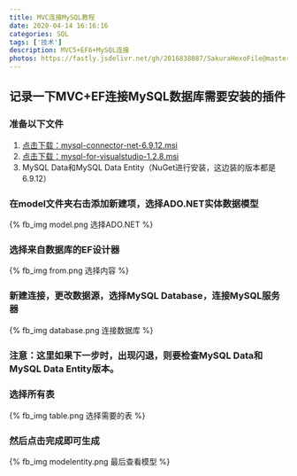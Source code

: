 ```yaml
---
title: MVC连接MySQL教程
date: 2020-04-14 16:16:16
categories: SQL
tags: ['技术']
description: MVC5+EF6+MySQL连接
photos: https://fastly.jsdelivr.net/gh/2016838087/SakuraHexoFile@master/themes/images/background/24.jpg
---
```

## 记录一下MVC+EF连接MySQL数据库需要安装的插件
<!-- more -->
### 准备以下文件
1. [点击下载：mysql-connector-net-6.9.12.msi](mysql-connector-net-6.9.12.msi "下载地址")
2. [点击下载：mysql-for-visualstudio-1.2.8.msi](mysql-for-visualstudio-1.2.8.msi "下载地址")
3. MySQL Data和MySQL Data Entity（NuGet进行安装，这边装的版本都是6.9.12）

### 在model文件夹右击添加新建项，选择ADO.NET实体数据模型
{% fb_img model.png 选择ADO.NET %}
### 选择来自数据库的EF设计器
{% fb_img from.png 选择内容 %}
### 新建连接，更改数据源，选择MySQL Database，连接MySQL服务器
{% fb_img database.png 连接数据库 %}
### 注意：这里如果下一步时，出现闪退，则要检查MySQL Data和MySQL Data Entity版本。
### 选择所有表
{% fb_img table.png 选择需要的表 %}
### 然后点击完成即可生成
{% fb_img modelentity.png 最后查看模型 %}